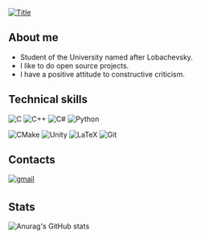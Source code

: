 [![Title](https://readme-typing-svg.herokuapp.com?font=Fira+Code&size=25&duration=5500&pause=7000&color=08E50A&background=000000&center=true&vCenter=true&width=500&lines=Hi!+My+name+is+Artyom)](https://git.io/typing-svg)

<!---
<img align="right" src='https://user-images.githubusercontent.com/5713670/87202985-820dcb80-c2b6-11ea-9f56-7ec461c497c3.gif' width='200'>
--->

<!---
![counter](https://profile-counter.glitch.me/Kuznetsov-Artyom/count.svg)
--->


## About me
* Student of the University named after Lobachevsky.
* I like to do open source projects.
* I have a positive attitude to constructive criticism.

## Technical skills
![C](https://img.shields.io/badge/c-%2300599C.svg?style=for-the-badge&logo=c&logoColor=white) 
![C++](https://img.shields.io/badge/c++-%2300599C.svg?style=for-the-badge&logo=c%2B%2B&logoColor=white)
![C#](https://img.shields.io/badge/c%23-%23239120.svg?style=for-the-badge&logo=c-sharp&logoColor=white)
![Python](https://img.shields.io/badge/python-3670A0?style=for-the-badge&logo=python&logoColor=ffdd54)

![CMake](https://img.shields.io/badge/CMake-%23008FBA.svg?style=for-the-badge&logo=cmake&logoColor=white)
![Unity](https://img.shields.io/badge/unity-%23000000.svg?style=for-the-badge&logo=unity&logoColor=white)
![LaTeX](https://img.shields.io/badge/latex-%23008080.svg?style=for-the-badge&logo=latex&logoColor=white)
![Git](https://img.shields.io/badge/git-%23F05033.svg?style=for-the-badge&logo=git&logoColor=white)

## Сontacts

<div align="left">
<a href="mailto:artyomka_working@mail.ru" target="_blank">
<img src=https://img.shields.io/badge/Gmail-D14836?style=for-the-badge&logo=gmail&logoColor=white alt=gmail style="margin-bottom: 5px;" />
</a>
</div>

## Stats
![Anurag's GitHub stats](https://github-readme-stats.vercel.app/api?username=Kuznetsov-Artyom&show_icons=true&theme=dark)
